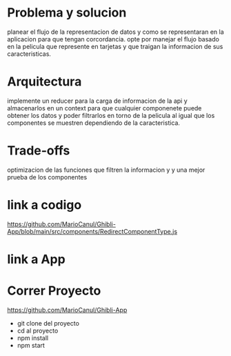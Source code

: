 # Problema y solucion
planear el flujo de la representacion de datos y como se representaran en la aplicacion para que tengan corcordancia.
opte por manejar el flujo basado en la pelicula que represente en tarjetas y que traigan la informacion de sus caracteristicas.

# Arquitectura
implemente un  reducer para la carga de informacion de la api y almacenarlos en un context para que cualquier componenete puede obtener los datos y poder filtrarlos en  torno de la pelicula al igual que los componentes se muestren dependiendo de la caracteristica.

# Trade-offs
optimizacion de las funciones que filtren la informacion y y una mejor prueba de los componentes

# link a codigo 
https://github.com/MarioCanul/Ghibli-App/blob/main/src/components/RedirectComponentType.js
# link a App 

# Correr Proyecto
https://github.com/MarioCanul/Ghibli-App
- git clone del proyecto
- cd al proyecto
- npm install
- npm start